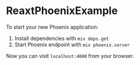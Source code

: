 # ReaxtPhoenixExample

To start your new Phoenix application:

1. Install dependencies with `mix deps.get`
2. Start Phoenix endpoint with `mix phoenix.server`

Now you can visit `localhost:4000` from your browser.
